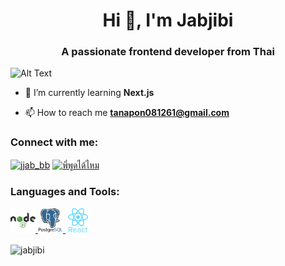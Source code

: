 
<h1 align="center">Hi 👋, I'm Jabjibi</h1>
<h3 align="center">A passionate frontend developer from Thai</h3>

![Alt Text](https://media.giphy.com/media/vFKqnCdLPNOKc/giphy.gif)
- 🌱 I’m currently learning **Next.js**

- 📫 How to reach me **tanapon081261@gmail.com**

<h3 align="left">Connect with me:</h3>
<p align="left">
<a href="https://instagram.com/jjab_bb" target="blank"><img align="center" src="https://raw.githubusercontent.com/rahuldkjain/github-profile-readme-generator/master/src/images/icons/Social/instagram.svg" alt="jjab_bb" height="30" width="40" /></a>
<a href="https://discord.gg/พี่พูดได้ไหม" target="blank"><img align="center" src="https://raw.githubusercontent.com/rahuldkjain/github-profile-readme-generator/master/src/images/icons/Social/discord.svg" alt="พี่พูดได้ไหม" height="30" width="40" /></a>
</p>

<h3 align="left">Languages and Tools:</h3>
<p align="left"> <a href="https://nodejs.org" target="_blank" rel="noreferrer"> <img src="https://raw.githubusercontent.com/devicons/devicon/master/icons/nodejs/nodejs-original-wordmark.svg" alt="nodejs" width="40" height="40"/> </a> <a href="https://www.postgresql.org" target="_blank" rel="noreferrer"> <img src="https://raw.githubusercontent.com/devicons/devicon/master/icons/postgresql/postgresql-original-wordmark.svg" alt="postgresql" width="40" height="40"/> </a> <a href="https://reactjs.org/" target="_blank" rel="noreferrer"> <img src="https://raw.githubusercontent.com/devicons/devicon/master/icons/react/react-original-wordmark.svg" alt="react" width="40" height="40"/> </a> </p>

<p><img align="center" src="https://github-readme-streak-stats.herokuapp.com/?user=jabjibi&" alt="jabjibi" /></p>
